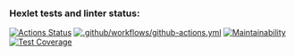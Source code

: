 ### Hexlet tests and linter status:
[![Actions Status](https://github.com/KrylovMikhail1985/java-project-lvl4/workflows/hexlet-check/badge.svg)](https://github.com/KrylovMikhail1985/java-project-lvl4/actions)
[![.github/workflows/github-actions.yml](https://github.com/KrylovMikhail1985/java-project-lvl4/actions/workflows/github-actions.yml/badge.svg?branch=main)](https://github.com/KrylovMikhail1985/java-project-lvl4/actions/workflows/github-actions.yml)
[![Maintainability](https://api.codeclimate.com/v1/badges/762f2bc4af8455aac278/maintainability)](https://codeclimate.com/github/KrylovMikhail1985/java-project-lvl4/maintainability)
[![Test Coverage](https://api.codeclimate.com/v1/badges/762f2bc4af8455aac278/test_coverage)](https://codeclimate.com/github/KrylovMikhail1985/java-project-lvl4/test_coverage)